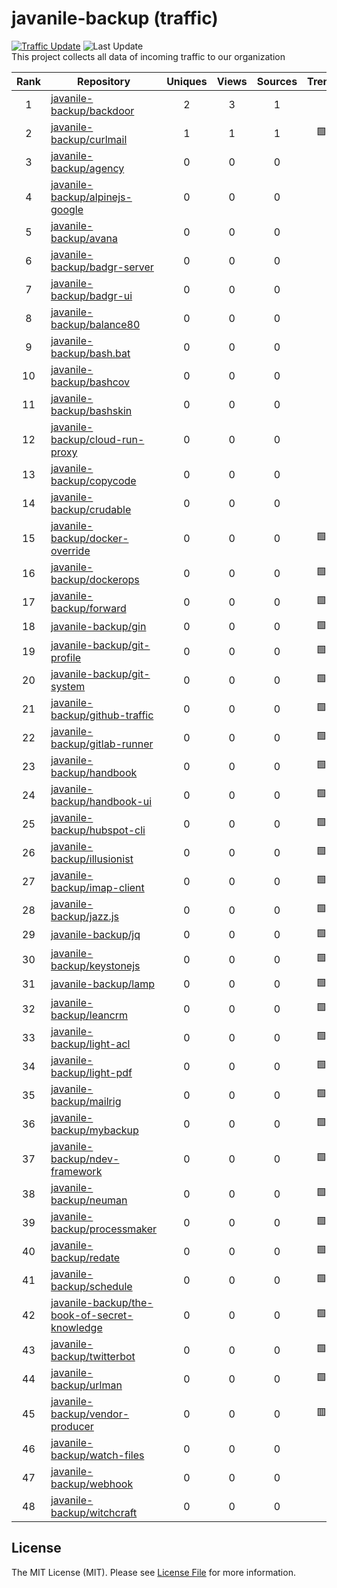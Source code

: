 # javanile-backup (traffic)
[![Traffic Update](https://github.com/javanile/github-traffic/actions/workflows/update.yml/badge.svg)](https://github.com/javanile/github-traffic/actions/workflows/update.yml)
![Last Update](https://img.shields.io/badge/Last%20Update-2023--03--26%2008%3A23%3A17%20UTC-blue)  
This project collects all data of incoming traffic to our organization  

| Rank | Repository | Uniques | Views | Sources | Trend |
|:----:|------------|:-----:|:-------:|:-------:|:-----:|
| 1 | [javanile-backup/backdoor](https://github.com/javanile-backup/backdoor) | 2 | 3 | 1 |  |
| 2 | [javanile-backup/curlmail](https://github.com/javanile-backup/curlmail) | 1 | 1 | 1 | 🟩 |
| 3 | [javanile-backup/agency](https://github.com/javanile-backup/agency) | 0 | 0 | 0 |  |
| 4 | [javanile-backup/alpinejs-google](https://github.com/javanile-backup/alpinejs-google) | 0 | 0 | 0 |  |
| 5 | [javanile-backup/avana](https://github.com/javanile-backup/avana) | 0 | 0 | 0 |  |
| 6 | [javanile-backup/badgr-server](https://github.com/javanile-backup/badgr-server) | 0 | 0 | 0 |  |
| 7 | [javanile-backup/badgr-ui](https://github.com/javanile-backup/badgr-ui) | 0 | 0 | 0 |  |
| 8 | [javanile-backup/balance80](https://github.com/javanile-backup/balance80) | 0 | 0 | 0 |  |
| 9 | [javanile-backup/bash.bat](https://github.com/javanile-backup/bash.bat) | 0 | 0 | 0 |  |
| 10 | [javanile-backup/bashcov](https://github.com/javanile-backup/bashcov) | 0 | 0 | 0 |  |
| 11 | [javanile-backup/bashskin](https://github.com/javanile-backup/bashskin) | 0 | 0 | 0 |  |
| 12 | [javanile-backup/cloud-run-proxy](https://github.com/javanile-backup/cloud-run-proxy) | 0 | 0 | 0 |  |
| 13 | [javanile-backup/copycode](https://github.com/javanile-backup/copycode) | 0 | 0 | 0 |  |
| 14 | [javanile-backup/crudable](https://github.com/javanile-backup/crudable) | 0 | 0 | 0 |  |
| 15 | [javanile-backup/docker-override](https://github.com/javanile-backup/docker-override) | 0 | 0 | 0 | 🟩 |
| 16 | [javanile-backup/dockerops](https://github.com/javanile-backup/dockerops) | 0 | 0 | 0 | 🟩 |
| 17 | [javanile-backup/forward](https://github.com/javanile-backup/forward) | 0 | 0 | 0 | 🟩 |
| 18 | [javanile-backup/gin](https://github.com/javanile-backup/gin) | 0 | 0 | 0 | 🟩 |
| 19 | [javanile-backup/git-profile](https://github.com/javanile-backup/git-profile) | 0 | 0 | 0 | 🟩 |
| 20 | [javanile-backup/git-system](https://github.com/javanile-backup/git-system) | 0 | 0 | 0 | 🟩 |
| 21 | [javanile-backup/github-traffic](https://github.com/javanile-backup/github-traffic) | 0 | 0 | 0 | 🟩 |
| 22 | [javanile-backup/gitlab-runner](https://github.com/javanile-backup/gitlab-runner) | 0 | 0 | 0 | 🟩 |
| 23 | [javanile-backup/handbook](https://github.com/javanile-backup/handbook) | 0 | 0 | 0 | 🟩 |
| 24 | [javanile-backup/handbook-ui](https://github.com/javanile-backup/handbook-ui) | 0 | 0 | 0 | 🟩 |
| 25 | [javanile-backup/hubspot-cli](https://github.com/javanile-backup/hubspot-cli) | 0 | 0 | 0 | 🟩 |
| 26 | [javanile-backup/illusionist](https://github.com/javanile-backup/illusionist) | 0 | 0 | 0 | 🟩 |
| 27 | [javanile-backup/imap-client](https://github.com/javanile-backup/imap-client) | 0 | 0 | 0 | 🟩 |
| 28 | [javanile-backup/jazz.js](https://github.com/javanile-backup/jazz.js) | 0 | 0 | 0 | 🟩 |
| 29 | [javanile-backup/jq](https://github.com/javanile-backup/jq) | 0 | 0 | 0 | 🟩 |
| 30 | [javanile-backup/keystonejs](https://github.com/javanile-backup/keystonejs) | 0 | 0 | 0 | 🟩 |
| 31 | [javanile-backup/lamp](https://github.com/javanile-backup/lamp) | 0 | 0 | 0 | 🟩 |
| 32 | [javanile-backup/leancrm](https://github.com/javanile-backup/leancrm) | 0 | 0 | 0 | 🟩 |
| 33 | [javanile-backup/light-acl](https://github.com/javanile-backup/light-acl) | 0 | 0 | 0 | 🟩 |
| 34 | [javanile-backup/light-pdf](https://github.com/javanile-backup/light-pdf) | 0 | 0 | 0 | 🟩 |
| 35 | [javanile-backup/mailrig](https://github.com/javanile-backup/mailrig) | 0 | 0 | 0 | 🟩 |
| 36 | [javanile-backup/mybackup](https://github.com/javanile-backup/mybackup) | 0 | 0 | 0 | 🟩 |
| 37 | [javanile-backup/ndev-framework](https://github.com/javanile-backup/ndev-framework) | 0 | 0 | 0 | 🟩 |
| 38 | [javanile-backup/neuman](https://github.com/javanile-backup/neuman) | 0 | 0 | 0 | 🟩 |
| 39 | [javanile-backup/processmaker](https://github.com/javanile-backup/processmaker) | 0 | 0 | 0 | 🟩 |
| 40 | [javanile-backup/redate](https://github.com/javanile-backup/redate) | 0 | 0 | 0 | 🟩 |
| 41 | [javanile-backup/schedule](https://github.com/javanile-backup/schedule) | 0 | 0 | 0 | 🟩 |
| 42 | [javanile-backup/the-book-of-secret-knowledge](https://github.com/javanile-backup/the-book-of-secret-knowledge) | 0 | 0 | 0 | 🟩 |
| 43 | [javanile-backup/twitterbot](https://github.com/javanile-backup/twitterbot) | 0 | 0 | 0 | 🟩 |
| 44 | [javanile-backup/urlman](https://github.com/javanile-backup/urlman) | 0 | 0 | 0 | 🟩 |
| 45 | [javanile-backup/vendor-producer](https://github.com/javanile-backup/vendor-producer) | 0 | 0 | 0 | 🟥 |
| 46 | [javanile-backup/watch-files](https://github.com/javanile-backup/watch-files) | 0 | 0 | 0 |  |
| 47 | [javanile-backup/webhook](https://github.com/javanile-backup/webhook) | 0 | 0 | 0 |  |
| 48 | [javanile-backup/witchcraft](https://github.com/javanile-backup/witchcraft) | 0 | 0 | 0 |  |
## License
The MIT License (MIT). Please see [License File](LICENSE) for more information.
